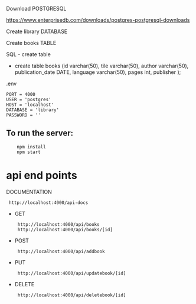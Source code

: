Download POSTGRESQL

https://www.enterprisedb.com/downloads/postgres-postgresql-downloads

Create library DATABASE

Create books TABLE

SQL - create table

- create table books (id varchar(50), tile varchar(50), author varchar(50), publication_date DATE, language varchar(50), pages int, publisher );


.env 


    PORT = 4000
    USER = 'postgres'
    HOST = 'localhost'
    DATABASE = 'library'
    PASSWORD = ''
   
   ## To run  the server:
   
        npm install
        npm start



# api end points


DOCUMENTATION
    
     http://localhost:4000/api-docs

- GET
  
       http://localhost:4000/api/books
       http://localhost:4000/api/books/[id]

- POST

       http://localhost:4000/api/addbook    

- PUT

       http://localhost:4000/api/updatebook/[id]

- DELETE
  
       http://localhost:4000/api/deletebook/[id]
    


